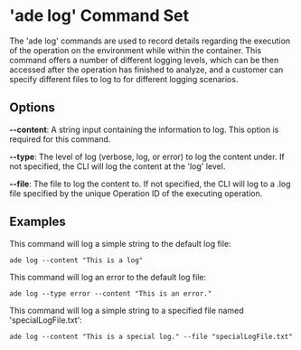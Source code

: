 # 'ade log' Command Set
The 'ade log' commands are used to record details regarding the execution of the operation on the environment while within the container. This command offers a number of different logging levels, which can be then accessed after the operation has finished to analyze, and a customer can specify different files to log to for different logging scenarios.

## Options
**--content**: A string input containing the information to log. This option is required for this command.

**--type**: The level of log (verbose, log, or error) to log the content under. If not specified, the CLI will log the content at the 'log' level.

**--file**: The file to log the content to. If not specified, the CLI will log to a .log file specified by the unique Operation ID of the executing operation.

## Examples

This command will log a simple string to the default log file:
```
ade log --content "This is a log"
```

This command will log an error to the default log file:
```
ade log --type error --content "This is an error."
```

This command will log a simple string to a specified file named 'specialLogFile.txt':
```
ade log --content "This is a special log." --file "specialLogFile.txt"
```